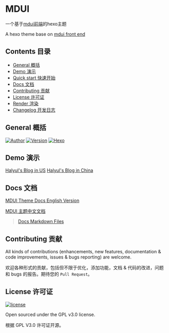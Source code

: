 # MDUI
一个基于[mdui前端](https://github.com/zdhxiong/mdui)的hexo主题

A hexo theme base on [mdui front end](https://github.com/zdhxiong/mdui)

## Contents 目录

- [General 概括](#general-概括)
- [Demo 演示](#demo-演示)
- [Quick start 快速开始](#quick-start-快速开始)
- [Docs 文档](#docs-文档)
- [Contributing 贡献](#contributing-贡献)
- [License 许可证](#license-许可证)
- [Render 渲染](#render-渲染)
- [Changelog 开发日志](https://material.viosey.com/changelog/)

## General 概括

[![Author](https://img.shields.io/badge/author-Halyul-blue.svg?style=flat-square)](https://halyul.com)
[![Version](https://img.shields.io/badge/version-1.1.1-green.svg?style=flat-square)]()
[![Hexo](https://img.shields.io/badge/hexo-3.0+-green.svg?style=flat-square)](https://hexo.io)

## Demo 演示

[Halyul's Blog in US](https://blog.halyul.com)
[Halyul's Blog in China](https://blog.halyul.cc)

## Docs 文档

[MDUI Theme Docs English Version](https://blog.halyul.com/2017/03/23/mdui-doc/)

[MDUI 主题中文文档](https://blog.halyul.cc/2017/03/23/mdui-doc/)

>[Docs Markdown Files](https://github.com/Halyul/hexo-theme-mdui-docs)


## Contributing 贡献

All kinds of contributions (enhancements, new features, documentation & code improvements, issues & bugs reporting) are welcome.

欢迎各种形式的贡献，包括但不限于优化，添加功能，文档 & 代码的改进，问题和 bugs 的报告。期待您的 `Pull Request`。

## License 许可证

[![license](https://img.shields.io/github/license/viosey/hexo-theme-material.svg?style=flat-square)](https://github.com/Halyul/hexo-theme-mdui/blob/master/LICENSE)

Open sourced under the GPL v3.0 license.

根据 GPL V3.0 许可证开源。
